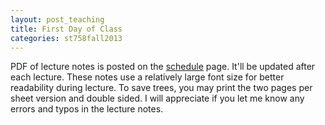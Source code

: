 ```yaml
---
layout: post_teaching
title: First Day of Class
categories: st758fall2013
---
```


PDF of lecture notes is posted on the [schedule](../../../schedule.html) page. It'll be updated after each lecture. These notes use a relatively large font size for better readability during lecture. To save trees, you may print the two pages per sheet version and double sided. I will appreciate if you let me know any errors and typos in the lecture notes.


